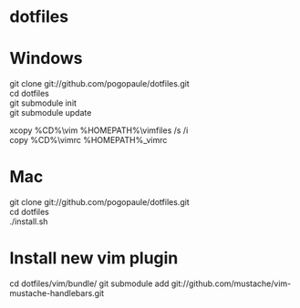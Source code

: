 dotfiles
========

Windows
========

git clone git://github.com/pogopaule/dotfiles.git<br/>
cd dotfiles<br/>
git submodule init<br/>
git submodule update<br/>

xcopy %CD%\vim %HOMEPATH%\vimfiles /s /i<br/>
copy %CD%\vimrc %HOMEPATH%\_vimrc<br/>

Mac
========

git clone git://github.com/pogopaule/dotfiles.git<br/>
cd dotfiles<br/>
./install.sh<br/>

Install new vim plugin
========
cd dotfiles/vim/bundle/
git submodule add git://github.com/mustache/vim-mustache-handlebars.git
